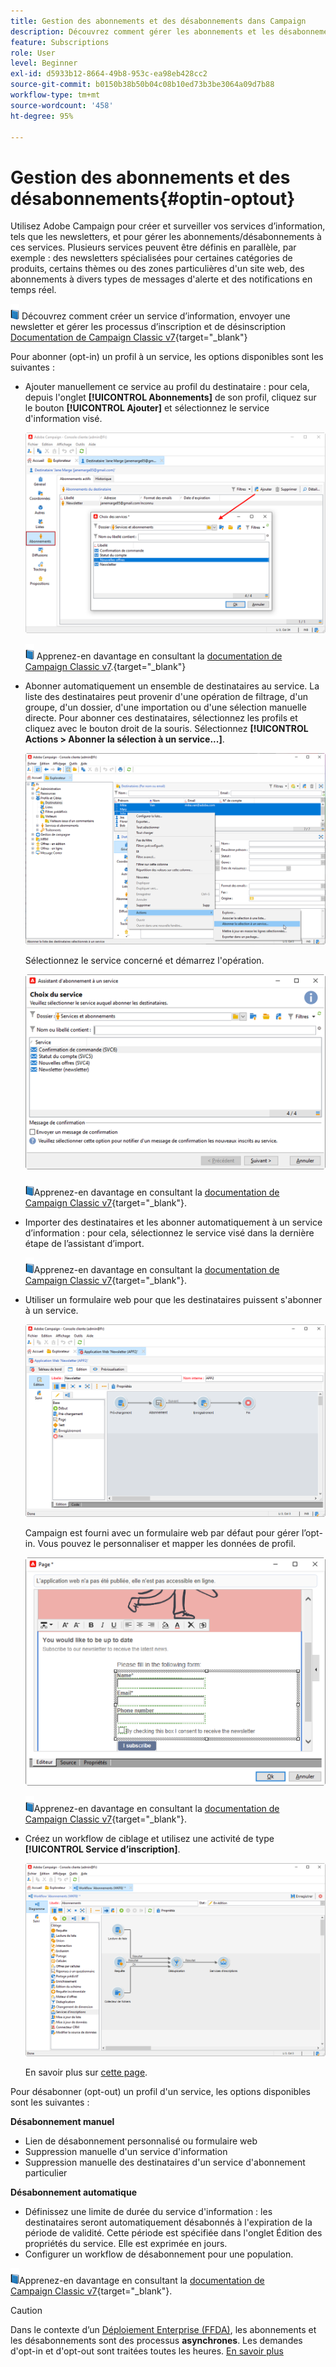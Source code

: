 ```yaml
---
title: Gestion des abonnements et des désabonnements dans Campaign
description: Découvrez comment gérer les abonnements et les désabonnements dans Campaign v8.
feature: Subscriptions
role: User
level: Beginner
exl-id: d5933b12-8664-49b8-953c-ea98eb428cc2
source-git-commit: b0150b38b50b04c08b10ed73b3be3064a09d7b88
workflow-type: tm+mt
source-wordcount: '458'
ht-degree: 95%

---
```


# Gestion des abonnements et des désabonnements{#optin-optout}

Utilisez Adobe Campaign pour créer et surveiller vos services d’information, tels que les newsletters, et pour gérer les abonnements/désabonnements à ces services. Plusieurs services peuvent être définis en parallèle, par exemple : des newsletters spécialisées pour certaines catégories de produits, certains thèmes ou des zones particulières d&#39;un site web, des abonnements à divers types de messages d&#39;alerte et des notifications en temps réel.

![](../assets/do-not-localize/book.png) Découvrez comment créer un service d’information, envoyer une newsletter et gérer les processus d’inscription et de désinscription [Documentation de Campaign Classic v7](https://experienceleague.adobe.com/docs/campaign-classic/using/sending-messages/subscriptions-and-referrals/managing-subscriptions.html?lang=fr){target="_blank"}

Pour abonner (opt-in) un profil à un service, les options disponibles sont les suivantes :

* Ajouter manuellement ce service au profil du destinataire : pour cela, depuis l&#39;onglet **[!UICONTROL Abonnements]** de son profil, cliquez sur le bouton **[!UICONTROL Ajouter]** et sélectionnez le service d&#39;information visé.

  ![](assets/subscribe-to-a-service.png)

  ![](../assets/do-not-localize/book.png) Apprenez-en davantage en consultant la [documentation de Campaign Classic v7](https://experienceleague.adobe.com/docs/campaign-classic/using/getting-started/profile-management/editing-a-profile.html?lang=fr#deliveries-tab).{target="_blank"}

* Abonner automatiquement un ensemble de destinataires au service. La liste des destinataires peut provenir d&#39;une opération de filtrage, d&#39;un groupe, d&#39;un dossier, d&#39;une importation ou d&#39;une sélection manuelle directe. Pour abonner ces destinataires, sélectionnez les profils et cliquez avec le bouton droit de la souris. Sélectionnez **[!UICONTROL Actions > Abonner la sélection à un service...]**.

  ![](assets/subscribe-selection.png)

  Sélectionnez le service concerné et démarrez l&#39;opération.

  ![](assets/subscribe-confirm.png)

  ![](../assets/do-not-localize/book.png)Apprenez-en davantage en consultant la [documentation de Campaign Classic v7](https://experienceleague.adobe.com/docs/campaign-classic/using/getting-started/profile-management/editing-a-profile.html?lang=fr#deliveries-tab){target="_blank"}.


* Importer des destinataires et les abonner automatiquement à un service d’information : pour cela, sélectionnez le service visé dans la dernière étape de l’assistant d’import.

  ![](../assets/do-not-localize/book.png)Apprenez-en davantage en consultant la [documentation de Campaign Classic v7](https://experienceleague.adobe.com/docs/campaign-classic/using/getting-started/importing-and-exporting-data/generic-imports-exports/executing-import-jobs.html?lang=fr#step-5---additional-step-when-importing-recipients){target="_blank"}.

* Utiliser un formulaire web pour que les destinataires puissent s&#39;abonner à un service.

  ![](assets/opt-in-webapp.png)

  Campaign est fourni avec un formulaire web par défaut pour gérer l’opt-in. Vous pouvez le personnaliser et mapper les données de profil.

  ![](assets/web-app.png)

  ![](../assets/do-not-localize/book.png)Apprenez-en davantage en consultant la [documentation de Campaign Classic v7](https://experienceleague.adobe.com/docs/campaign-classic/using/designing-content/web-forms/use-cases--web-forms.html?lang=fr#create-a-subscription--form-with-double-opt-in){target="_blank"}.


* Créez un workflow de ciblage et utilisez une activité de type **[!UICONTROL Service d’inscription]**.

  ![](assets/wf-subscription.png)

  En savoir plus sur [cette page](https://experienceleague.adobe.com/docs/campaign/automation/workflows/wf-activities/targeting-activities/subscription-services.html?lang=fr).

Pour désabonner (opt-out) un profil d&#39;un service, les options disponibles sont les suivantes :

**Désabonnement manuel**

* Lien de désabonnement personnalisé ou formulaire web
* Suppression manuelle d&#39;un service d&#39;information
* Suppression manuelle des destinataires d&#39;un service d&#39;abonnement particulier

**Désabonnement automatique**

* Définissez une limite de durée du service d&#39;information : les destinataires seront automatiquement désabonnés à l&#39;expiration de la période de validité. Cette période est spécifiée dans l&#39;onglet Édition des propriétés du service. Elle est exprimée en jours.
* Configurer un workflow de désabonnement pour une population.

![](../assets/do-not-localize/book.png)Apprenez-en davantage en consultant la [documentation de Campaign Classic v7](https://experienceleague.adobe.com/docs/campaign-classic/using/sending-messages/subscriptions-and-referrals/managing-subscriptions.html?lang=fr#unsubscribing-a-recipient-from-a-service){target="_blank"}.


>[!CAUTION]
>
>Dans le contexte d’un [Déploiement Enterprise (FFDA)](../architecture/enterprise-deployment.md), les abonnements et les désabonnements sont des processus **asynchrones**. Les demandes d&#39;opt-in et d&#39;opt-out sont traitées toutes les heures. [En savoir plus](../architecture/new-apis.md#sub-apis)

<!--
You can also enable your delivery recipients to forward messages to a friend. To do this, insert the relevant links into your delivery. You may then track this sharing process as well as the number of visits to the concerned pages. 

![](../assets/do-not-localize/book.png) For more on this capability, refer to [Campaign Classic v7 documentation](https://experienceleague.adobe.com/docs/campaign-classic/using/sending-messages/subscriptions-and-referrals/viral-and-social-marketing.html#viral-marketing--forward-to-a-friend){target="_blank"}
-->
